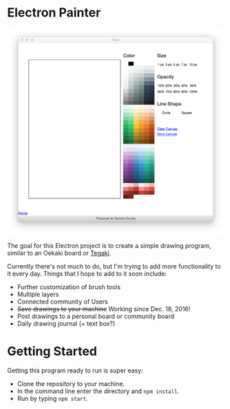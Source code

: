 # Electron Painter

![alt text](https://github.com/darzouras/BubbleChamber/blob/master/electron_paint.png?raw=true)

The goal for this Electron project is to create a simple drawing program, similar to an Oekaki board or [Tegaki](http://te2.tewi.us/).

Currently there's not much to do, but I'm trying to add more functionality to it every day. Things that I hope to add to it soon include:
* Further customization of brush tools
* Multiple layers
* Connected community of Users
* <S>Save drawings to your machine</s> Working since Dec. 18, 2016!
* Post drawings to a personal board or community board
* Daily drawing journal (+ text box?)

# Getting Started
Getting this program ready to run is super easy:  
* Clone the repository to your machine.  
* In the command line enter the directory and `npm install`.  
* Run by typing `npm start`.
